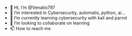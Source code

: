 - 👋 Hi, I’m @Venatio797
- 👀 I’m interested in Cybersecurity, automatis, python, ai...
- 🌱 I’m currently learning cybersecurity with kali and parrot
- 💞️ I’m looking to collaborate on learning
- 📫 How to reach me 

<!---
Venatio797/Venatio797 is a ✨ special ✨ repository because its `README.md` (this file) appears on your GitHub profile.
You can click the Preview link to take a look at your changes.
--->

